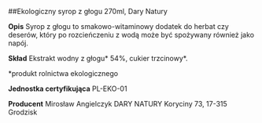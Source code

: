 ##Ekologiczny syrop z głogu 270ml, Dary Natury

**Opis** Syrop z głogu to smakowo-witaminowy dodatek do herbat czy deserów, który po rozcieńczeniu z wodą może być spożywany również jako napój.

**Skład** Ekstrakt wodny z głogu\* 54%, cukier trzcinowy\*.

\*produkt rolnictwa ekologicznego

**Jednostka certyfikująca** PL-EKO-01

**Producent** Mirosław Angielczyk DARY NATURY
Koryciny 73, 17-315 Grodzisk
